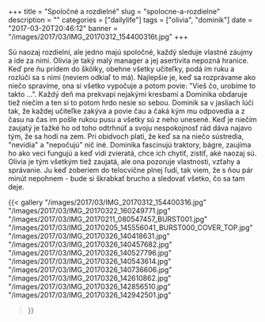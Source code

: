 +++
title = "Spoločné a rozdielné"
slug = "spolocne-a-rozdielne"
description = ""
categories = ["dailylife"]
tags = ["olivia", "dominik"]
date = "2017-03-20T20:46:12"
banner = "/images/2017/03/IMG_20170312_154400316t.jpg"
+++


Sú naozaj rozdielní, ale jedno majú spoločné, každý sleduje vlastné záujmy a ide za nimi. Olivia je taký malý manager a jej asertivita nepozná hranice. Keď pre ňu prídem do škôlky, obehne všetky učiteľky, podá im ruku a rozlúči sa s nimi (neviem odkiaľ to má). Najlepšie je, keď sa rozprávame ako niečo spravíme, ona si všetko vypočuje a potom povie: "Vieš čo, urobíme to takto ...". Každý deň ma prekvapí nejakými kresbami a Dominika obdaruje tiež niečím a ten si to potom hrdo nesie so sebou. Dominik sa v jasliach lúči tak, že každej učiteľke zakýva a povie čau a čaká kým mu odpovedia a z času na čas im pošle rukou pusu a všetky sú z neho unesené. Keď je niečím zaujatý je ťažké ho od toho odtrhnúť a svoju nespokojnosť rád dáva najavo tým, že sa hodí na zem. Pri obidvoch platí, že keď sa na niečo sústredia, "nevidia" a "nepočujú" nič iné. Dominika fascinujú traktory, bágre, zaujíma ho ako veci fungujú a keď vidí zvieratá, chce ich chytiť, zistiť, aké naozaj sú. Olivia je tým všetkým tiež zaujatá, ale ona pozoruje vlastnosti, vzťahy a správanie. Ju keď zoberiem do telocvične plnej ľudí, tak viem, že s ňou pár minút nepohnem - bude si škrabkať brucho a sledovať všetko, čo sa tam deje.


{{< gallery
  "/images/2017/03/IMG_20170312_154400316.jpg"
  "/images/2017/03/IMG_20170322_160249771.jpg"
  "/images/2017/03/IMG_20170211_080547457_BURST001.jpg"
  "/images/2017/03/IMG_20170205_145556041_BURST000_COVER_TOP.jpg"
  "/images/2017/03/IMG_20170326_140418631.jpg"
  "/images/2017/03/IMG_20170326_140457682.jpg"
  "/images/2017/03/IMG_20170326_140527796.jpg"
  "/images/2017/03/IMG_20170326_140543614.jpg"
  "/images/2017/03/IMG_20170326_140736606.jpg"
  "/images/2017/03/IMG_20170326_142610862.jpg"
  "/images/2017/03/IMG_20170326_142856510.jpg"
  "/images/2017/03/IMG_20170326_142942501.jpg"
>}}
